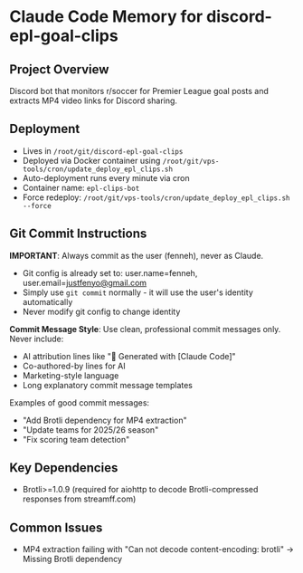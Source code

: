 # Claude Code Memory for discord-epl-goal-clips

## Project Overview
Discord bot that monitors r/soccer for Premier League goal posts and extracts MP4 video links for Discord sharing.

## Deployment
- Lives in `/root/git/discord-epl-goal-clips`
- Deployed via Docker container using `/root/git/vps-tools/cron/update_deploy_epl_clips.sh`
- Auto-deployment runs every minute via cron
- Container name: `epl-clips-bot`
- Force redeploy: `/root/git/vps-tools/cron/update_deploy_epl_clips.sh --force`

## Git Commit Instructions
**IMPORTANT**: Always commit as the user (fenneh), never as Claude.
- Git config is already set to: user.name=fenneh, user.email=justfenyo@gmail.com
- Simply use `git commit` normally - it will use the user's identity automatically
- Never modify git config to change identity

**Commit Message Style**: Use clean, professional commit messages only. Never include:
- AI attribution lines like "🤖 Generated with [Claude Code]"
- Co-authored-by lines for AI
- Marketing-style language
- Long explanatory commit message templates

Examples of good commit messages:
- "Add Brotli dependency for MP4 extraction"
- "Update teams for 2025/26 season" 
- "Fix scoring team detection"

## Key Dependencies
- Brotli>=1.0.9 (required for aiohttp to decode Brotli-compressed responses from streamff.com)

## Common Issues
- MP4 extraction failing with "Can not decode content-encoding: brotli" → Missing Brotli dependency